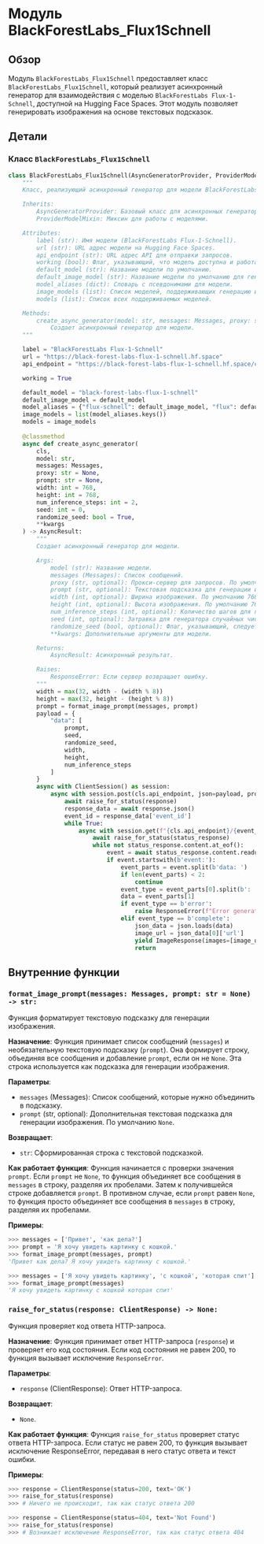 # Модуль BlackForestLabs_Flux1Schnell

## Обзор

Модуль `BlackForestLabs_Flux1Schnell` предоставляет класс `BlackForestLabs_Flux1Schnell`, который реализует асинхронный генератор для взаимодействия с моделью `BlackForestLabs Flux-1-Schnell`, доступной на Hugging Face Spaces. Этот модуль позволяет генерировать изображения на основе текстовых подсказок.

## Детали

### Класс `BlackForestLabs_Flux1Schnell`

```python
class BlackForestLabs_Flux1Schnell(AsyncGeneratorProvider, ProviderModelMixin):
    """
    Класс, реализующий асинхронный генератор для модели BlackForestLabs Flux-1-Schnell.

    Inherits:
        AsyncGeneratorProvider: Базовый класс для асинхронных генераторов.
        ProviderModelMixin: Миксин для работы с моделями.

    Attributes:
        label (str): Имя модели (BlackForestLabs Flux-1-Schnell).
        url (str): URL адрес модели на Hugging Face Spaces.
        api_endpoint (str): URL адрес API для отправки запросов.
        working (bool): Флаг, указывающий, что модель доступна и работает.
        default_model (str): Название модели по умолчанию.
        default_image_model (str): Название модели по умолчанию для генерации изображений.
        model_aliases (dict): Словарь с псевдонимами для модели.
        image_models (list): Список моделей, поддерживающих генерацию изображений.
        models (list): Список всех поддерживаемых моделей.

    Methods:
        create_async_generator(model: str, messages: Messages, proxy: str = None, prompt: str = None, width: int = 768, height: int = 768, num_inference_steps: int = 2, seed: int = 0, randomize_seed: bool = True, **kwargs) -> AsyncResult:
            Создает асинхронный генератор для модели.
    """

    label = "BlackForestLabs Flux-1-Schnell"
    url = "https://black-forest-labs-flux-1-schnell.hf.space"
    api_endpoint = "https://black-forest-labs-flux-1-schnell.hf.space/call/infer"

    working = True

    default_model = "black-forest-labs-flux-1-schnell"
    default_image_model = default_model
    model_aliases = {"flux-schnell": default_image_model, "flux": default_image_model}
    image_models = list(model_aliases.keys())
    models = image_models
    
    @classmethod
    async def create_async_generator(
        cls,
        model: str,
        messages: Messages,
        proxy: str = None,
        prompt: str = None,
        width: int = 768,
        height: int = 768,
        num_inference_steps: int = 2,
        seed: int = 0,
        randomize_seed: bool = True,
        **kwargs
    ) -> AsyncResult:
        """
        Создает асинхронный генератор для модели.

        Args:
            model (str): Название модели.
            messages (Messages): Список сообщений.
            proxy (str, optional): Прокси-сервер для запросов. По умолчанию `None`.
            prompt (str, optional): Текстовая подсказка для генерации изображения. По умолчанию `None`.
            width (int, optional): Ширина изображения. По умолчанию 768.
            height (int, optional): Высота изображения. По умолчанию 768.
            num_inference_steps (int, optional): Количество шагов для генерации. По умолчанию 2.
            seed (int, optional): Затравка для генератора случайных чисел. По умолчанию 0.
            randomize_seed (bool, optional): Флаг, указывающий, следует ли рандомизировать затравку. По умолчанию `True`.
            **kwargs: Дополнительные аргументы для модели.

        Returns:
            AsyncResult: Асинхронный результат.

        Raises:
            ResponseError: Если сервер возвращает ошибку.
        """
        width = max(32, width - (width % 8))
        height = max(32, height - (height % 8))
        prompt = format_image_prompt(messages, prompt)
        payload = {
            "data": [
                prompt,
                seed,
                randomize_seed,
                width,
                height,
                num_inference_steps
            ]
        }
        async with ClientSession() as session:
            async with session.post(cls.api_endpoint, json=payload, proxy=proxy) as response:
                await raise_for_status(response)
                response_data = await response.json()
                event_id = response_data['event_id']
                while True:
                    async with session.get(f"{cls.api_endpoint}/{event_id}", proxy=proxy) as status_response:
                        await raise_for_status(status_response)
                        while not status_response.content.at_eof():
                            event = await status_response.content.readuntil(b'\n\n')
                            if event.startswith(b'event:'):
                                event_parts = event.split(b'data: ')
                                if len(event_parts) < 2:
                                    continue
                                event_type = event_parts[0].split(b': ')[1]
                                data = event_parts[1]
                                if event_type == b'error':
                                    raise ResponseError(f"Error generating image: {data.decode(errors='ignore')}")
                                elif event_type == b'complete':
                                    json_data = json.loads(data)
                                    image_url = json_data[0]['url']
                                    yield ImageResponse(images=[image_url], alt=prompt)
                                    return
```
## Внутренние функции
### `format_image_prompt(messages: Messages, prompt: str = None) -> str:`

Функция форматирует текстовую подсказку для генерации изображения.

**Назначение**: Функция принимает список сообщений (`messages`) и необязательную текстовую подсказку (`prompt`). Она формирует строку, объединяя все сообщения и добавление `prompt`, если он не `None`. Эта строка используется как подсказка для генерации изображения.

**Параметры**:

- `messages` (Messages): Список сообщений, которые нужно объединить в подсказку.
- `prompt` (str, optional): Дополнительная текстовая подсказка для генерации изображения. По умолчанию `None`.

**Возвращает**:

- `str`: Сформированная строка с текстовой подсказкой.

**Как работает функция**:
Функция начинается с проверки значения `prompt`. Если `prompt` не `None`, то функция объединяет все сообщения в `messages` в строку, разделяя их пробелами. Затем к получившейся строке добавляется `prompt`. В противном случае, если `prompt` равен `None`, то функция просто объединяет все сообщения в `messages` в строку, разделяя их пробелами.

**Примеры**:

```python
>>> messages = ['Привет', 'как дела?']
>>> prompt = 'Я хочу увидеть картинку с кошкой.'
>>> format_image_prompt(messages, prompt)
'Привет как дела? Я хочу увидеть картинку с кошкой.'

>>> messages = ['Я хочу увидеть картинку', 'с кошкой', 'которая спит']
>>> format_image_prompt(messages)
'Я хочу увидеть картинку с кошкой которая спит'
```


### `raise_for_status(response: ClientResponse) -> None:`

Функция проверяет код ответа HTTP-запроса.

**Назначение**: Функция принимает ответ HTTP-запроса (`response`) и проверяет его код состояния. Если код состояния не равен 200, то функция вызывает исключение `ResponseError`.

**Параметры**:

- `response` (ClientResponse): Ответ HTTP-запроса.

**Возвращает**:

- `None`.

**Как работает функция**:
Функция `raise_for_status` проверяет статус ответа HTTP-запроса. Если статус не равен 200, то функция вызывает исключение ResponseError, передавая в него статус ответа и текст ошибки. 

**Примеры**:

```python
>>> response = ClientResponse(status=200, text='OK')
>>> raise_for_status(response)
>>> # Ничего не происходит, так как статус ответа 200

>>> response = ClientResponse(status=404, text='Not Found')
>>> raise_for_status(response)
>>> # Возникает исключение ResponseError, так как статус ответа 404